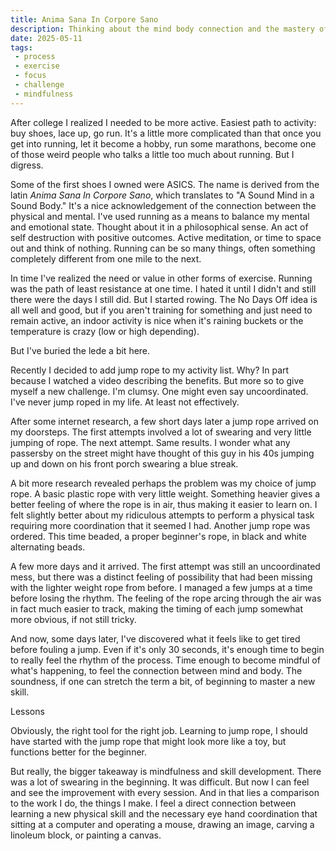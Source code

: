 ```yaml
---
title: Anima Sana In Corpore Sano
description: Thinking about the mind body connection and the mastery of new skills
date: 2025-05-11
tags: 
 - process
 - exercise
 - focus
 - challenge
 - mindfulness 
---
```

<p>After college I realized I needed to be more active. Easiest path to activity: buy shoes, lace up, go run. It's a little more complicated than that once you get into running, let it become a hobby, run some marathons, become one of those weird people who talks a little too much about running. But I digress.</p>
<p>Some of the first shoes I owned were ASICS. The name is derived from the latin <em>Anima Sana In Corpore Sano</em>, which translates to "A Sound Mind in a Sound Body." It's a nice acknowledgement of the connection between the physical and mental. I've used running as a means to balance my mental and emotional state. Thought about it in a philosophical sense. An act of self destruction with positive outcomes. Active meditation, or time to space out and think of nothing. Running can be so many things, often something completely different from one mile to the next.</p>
<p>In time I've realized the need or value in other forms of exercise. Running was the path of least resistance at one time. I hated it until I didn't and still there were the days I still did. But I started rowing. The No Days Off idea is all well and good, but if you aren't training for something and just need to remain active, an indoor activity is nice when it's raining buckets or the temperature is crazy (low or high depending).</p>
<p>But I've buried the lede a bit here.</p>
<p>Recently I decided to add jump rope to my activity list. Why? In part because I watched a video describing the benefits. But more so to give myself a new challenge. I'm clumsy. One might even say uncoordinated. I've never jump roped in my life. At least not effectively.</p>
<p>After some internet research, a few short days later a jump rope arrived on my doorsteps. The first attempts involved a lot of swearing and very little jumping of rope. The next attempt. Same results. I wonder what any passersby on the street might have thought of this guy in his 40s jumping up and down on his front porch swearing a blue streak.</p>
<p>A bit more research revealed perhaps the problem was my choice of jump rope. A basic plastic rope with very little weight. Something heavier gives a better feeling of where the rope is in air, thus making it easier to learn on. I felt slightly better about my ridiculous attempts to perform a physical task requiring more coordination that it seemed I had. Another jump rope was ordered. This time beaded, a proper beginner's rope, in black and white alternating beads.</p>
<p>A few more days and it arrived. The first attempt was still an uncoordinated mess, but there was a distinct feeling of possibility that had been missing with the lighter weight rope from before. I managed a few jumps at a time before losing the rhythm. The feeling of the rope arcing through the air was in fact much easier to track, making the timing of each jump somewhat more obvious, if not still tricky.</p>
<p>And now, some days later, I've discovered what it feels like to get tired before fouling a jump. Even if it's only 30 seconds, it's enough time to begin to really feel the rhythm of the process. Time enough to become mindful of what's happening, to feel the connection between mind and body. The soundness, if one can stretch the term a bit, of beginning to master a new skill.</p>
<p>Lessons</p>
<p>Obviously, the right tool for the right job. Learning to jump rope, I should have started with the jump rope that might look more like a toy, but functions better for the beginner.</p>
<p>But really, the bigger takeaway is mindfulness and skill development. There was a lot of swearing in the beginning. It was difficult. But now I can feel and see the improvement with every session. And in that lies a comparison to the work I do, the things I make. I feel a direct connection between learning a new physical skill and the necessary eye hand coordination that sitting at a computer and operating a mouse, drawing an image, carving a linoleum block, or painting a canvas.</p>